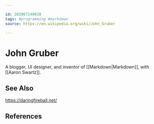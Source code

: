 ```yaml
---

id: 202007240838
tags: #programming #markdown
source: https://en.wikipedia.org/wiki/John_Gruber

---
```


# John Gruber
A blogger, UI designer, and inventor of [[Markdown|Markdown]], with [[Aaron Swartz]].

## See Also
https://daringfireball.net/

## References

